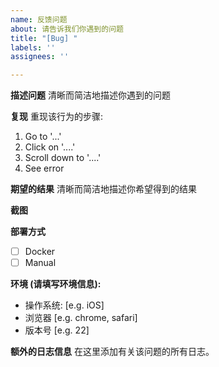 ```yaml
---
name: 反馈问题
about: 请告诉我们你遇到的问题
title: "[Bug] "
labels: ''
assignees: ''

---
```


**描述问题**
  清晰而简洁地描述你遇到的问题
  
**复现**
重现该行为的步骤:
  1. Go to '...'
  2. Click on '....'
  3. Scroll down to '....'
  4. See error
  
**期望的结果**
  清晰而简洁地描述你希望得到的结果
  
**截图**
  
  
**部署方式**
- [ ] Docker
- [ ] Manual
  
**环境 (请填写环境信息):**
- 操作系统: [e.g. iOS]
- 浏览器 [e.g. chrome, safari]
- 版本号 [e.g. 22]
  
**额外的日志信息**
在这里添加有关该问题的所有日志。